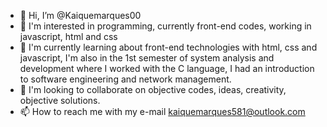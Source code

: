 - 👋 Hi, I’m @Kaiquemarques00
- 👀 I'm interested in programming, currently front-end codes, working in javascript, html and css
- 🌱 I'm currently learning about front-end technologies with html, css and javascript, I'm also in the 1st semester of system analysis and development where I worked with the C language, I had an introduction to software engineering and network management.
- 💞️ I'm looking to collaborate on objective codes, ideas, creativity, objective solutions. 
- 📫 How to reach me with my e-mail kaiquemarques581@outlook.com

